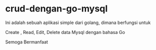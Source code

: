 # crud-dengan-go-mysql
Ini adalah sebuah aplikasi simple dari golang, dimana berfungsi untuk

Create , Read, Edit, Delete data Mysql dengan bahasa Go


Semoga Bermanfaat
